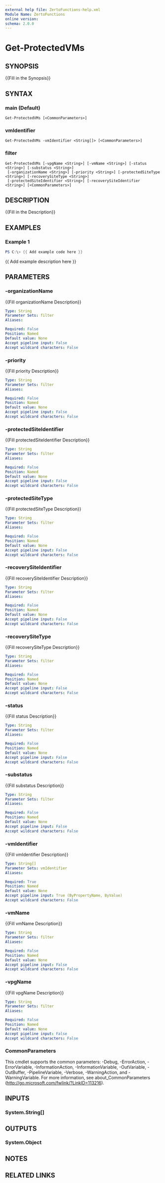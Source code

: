 ```yaml
---
external help file: ZertoFunctions-help.xml
Module Name: ZertoFunctions
online version:
schema: 2.0.0
---
```


# Get-ProtectedVMs

## SYNOPSIS
{{Fill in the Synopsis}}

## SYNTAX

### main (Default)
```
Get-ProtectedVMs [<CommonParameters>]
```

### vmIdentifier
```
Get-ProtectedVMs -vmIdentifier <String[]> [<CommonParameters>]
```

### filter
```
Get-ProtectedVMs [-vpgName <String>] [-vmName <String>] [-status <String>] [-substatus <String>]
 [-organizationName <String>] [-priority <String>] [-protectedSiteType <String>] [-recoverySiteType <String>]
 [-protectedSiteIdentifier <String>] [-recoverySiteIdentifier <String>] [<CommonParameters>]
```

## DESCRIPTION
{{Fill in the Description}}

## EXAMPLES

### Example 1
```powershell
PS C:\> {{ Add example code here }}
```

{{ Add example description here }}

## PARAMETERS

### -organizationName
{{Fill organizationName Description}}

```yaml
Type: String
Parameter Sets: filter
Aliases:

Required: False
Position: Named
Default value: None
Accept pipeline input: False
Accept wildcard characters: False
```

### -priority
{{Fill priority Description}}

```yaml
Type: String
Parameter Sets: filter
Aliases:

Required: False
Position: Named
Default value: None
Accept pipeline input: False
Accept wildcard characters: False
```

### -protectedSiteIdentifier
{{Fill protectedSiteIdentifier Description}}

```yaml
Type: String
Parameter Sets: filter
Aliases:

Required: False
Position: Named
Default value: None
Accept pipeline input: False
Accept wildcard characters: False
```

### -protectedSiteType
{{Fill protectedSiteType Description}}

```yaml
Type: String
Parameter Sets: filter
Aliases:

Required: False
Position: Named
Default value: None
Accept pipeline input: False
Accept wildcard characters: False
```

### -recoverySiteIdentifier
{{Fill recoverySiteIdentifier Description}}

```yaml
Type: String
Parameter Sets: filter
Aliases:

Required: False
Position: Named
Default value: None
Accept pipeline input: False
Accept wildcard characters: False
```

### -recoverySiteType
{{Fill recoverySiteType Description}}

```yaml
Type: String
Parameter Sets: filter
Aliases:

Required: False
Position: Named
Default value: None
Accept pipeline input: False
Accept wildcard characters: False
```

### -status
{{Fill status Description}}

```yaml
Type: String
Parameter Sets: filter
Aliases:

Required: False
Position: Named
Default value: None
Accept pipeline input: False
Accept wildcard characters: False
```

### -substatus
{{Fill substatus Description}}

```yaml
Type: String
Parameter Sets: filter
Aliases:

Required: False
Position: Named
Default value: None
Accept pipeline input: False
Accept wildcard characters: False
```

### -vmIdentifier
{{Fill vmIdentifier Description}}

```yaml
Type: String[]
Parameter Sets: vmIdentifier
Aliases:

Required: True
Position: Named
Default value: None
Accept pipeline input: True (ByPropertyName, ByValue)
Accept wildcard characters: False
```

### -vmName
{{Fill vmName Description}}

```yaml
Type: String
Parameter Sets: filter
Aliases:

Required: False
Position: Named
Default value: None
Accept pipeline input: False
Accept wildcard characters: False
```

### -vpgName
{{Fill vpgName Description}}

```yaml
Type: String
Parameter Sets: filter
Aliases:

Required: False
Position: Named
Default value: None
Accept pipeline input: False
Accept wildcard characters: False
```

### CommonParameters
This cmdlet supports the common parameters: -Debug, -ErrorAction, -ErrorVariable, -InformationAction, -InformationVariable, -OutVariable, -OutBuffer, -PipelineVariable, -Verbose, -WarningAction, and -WarningVariable.
For more information, see about_CommonParameters (http://go.microsoft.com/fwlink/?LinkID=113216).

## INPUTS

### System.String[]

## OUTPUTS

### System.Object
## NOTES

## RELATED LINKS
